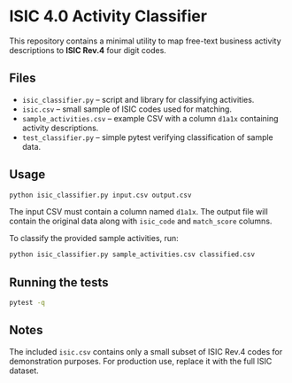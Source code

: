 # ISIC 4.0 Activity Classifier

This repository contains a minimal utility to map free-text business activity descriptions to **ISIC Rev.4** four digit codes.

## Files
- `isic_classifier.py` – script and library for classifying activities.
- `isic.csv` – small sample of ISIC codes used for matching.
- `sample_activities.csv` – example CSV with a column `d1a1x` containing activity descriptions.
- `test_classifier.py` – simple pytest verifying classification of sample data.

## Usage

```bash
python isic_classifier.py input.csv output.csv
```

The input CSV must contain a column named `d1a1x`. The output file will contain the original data along with `isic_code` and `match_score` columns.

To classify the provided sample activities, run:

```bash
python isic_classifier.py sample_activities.csv classified.csv
```

## Running the tests

```bash
pytest -q
```

## Notes

The included `isic.csv` contains only a small subset of ISIC Rev.4 codes for demonstration purposes. For production use, replace it with the full ISIC dataset.
